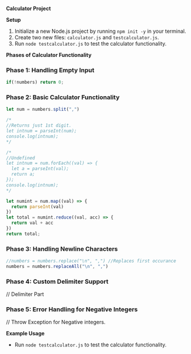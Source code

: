 **Calculator Project**

**Setup**

1. Initialize a new Node.js project by running `npm init -y` in your terminal.
2. Create two new files: `calculator.js` and `testcalculator.js`.
3. Run `node testcalculator.js` to test the calculator functionality.

**Phases of Calculator Functionality**

### Phase 1: Handling Empty Input

```javascript
if(!numbers) return 0;
```

### Phase 2: Basic Calculator Functionality

```javascript
let num = numbers.split(",")

/*
//Returns just 1st digit.
let intnum = parseInt(num);
console.log(intnum);
*/

/*
//Undefined
let intnum = num.forEach((val) => {
  let a = parseInt(val);
  return a;
});
console.log(intnum);
*/

let numint = num.map((val) => {
  return parseInt(val)
})
let total = numint.reduce((val, acc) => {
  return val + acc
})
return total;
```

### Phase 3: Handling Newline Characters

```javascript
//numbers = numbers.replace("\n", ",") //Replaces first occurance
numbers = numbers.replaceAll("\n", ",")
```

### Phase 4: Custom Delimiter Support

// Delimiter Part

### Phase 5: Error Handling for Negative Integers

// Throw Exception for Negative integers.

**Example Usage**

* Run `node testcalculator.js` to test the calculator functionality.